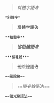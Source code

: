 
> *斜體字語法*
```
*斜體字*
```

>**粗體字語法**
```
**租體字**
```

>***協粗體語法***
```
***協粗體***
```

>~~刪除線語法~~
```
~~刪除線~~
```

>==螢光線語法==
```
==螢光線語法==
```

